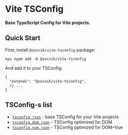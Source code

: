 # Vite TSConfig

**Base TypeScript Config for Vite projects.**

## Quick Start

First, install `@socnik/vite-tsconfig` package:

```shell
npx nypm add -D @socnik/vite-tsconfig
```

And add it to your TSConfig:

```jsonc
{
  "extends": "@socnik/vite-tsconfig",
  // ...
}
```

## TSConfig-s list

- [`tsconfig.json`](https://github.com/socnik/vite-tsconfig/blob/main/tsconfig.json) - base TSConfig for your Vite projects
- [`tsconfig.dom.json`](https://github.com/socnik/vite-tsconfig/blob/main/tsconfig.dom.json) - TSConfig optimized for DOM
- [`tsconfig.vue.json`](https://github.com/socnik/vite-tsconfig/blob/main/tsconfig.vue.json) - TSConfig optimized for DOM+Vue

